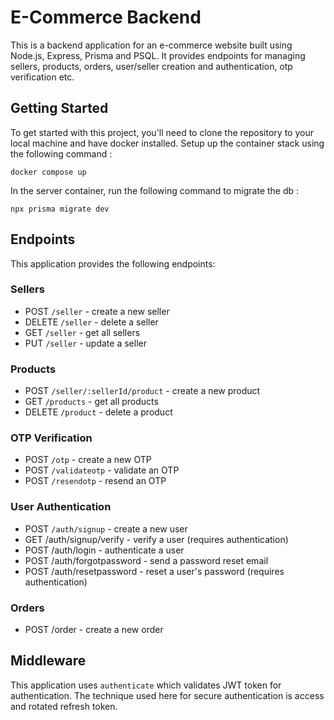 # E-Commerce Backend
This is a backend application for an e-commerce website built using Node.js, Express, Prisma and PSQL. It provides endpoints for managing sellers, products, orders, user/seller creation and authentication, otp verification etc.
## Getting Started
To get started with this project, you'll need to clone the repository to your local machine and have docker installed. Setup up the container stack using the following command : 
```
docker compose up
```
In the server container, run the following command to migrate the db :
```
npx prisma migrate dev
```

## Endpoints
This application provides the following endpoints:
### Sellers
- POST `/seller` - create a new seller
- DELETE `/seller` - delete a seller
- GET `/seller` - get all sellers
- PUT `/seller` - update a seller
### Products
- POST `/seller/:sellerId/product` - create a new product
- GET `/products` - get all products
- DELETE `/product` - delete a product
### OTP Verification
- POST `/otp` - create a new OTP
- POST `/validateotp` - validate an OTP
- POST `/resendotp` - resend an OTP
### User Authentication
- POST `/auth/signup` - create a new user
- GET /auth/signup/verify - verify a user (requires authentication)
- POST /auth/login - authenticate a user
- POST /auth/forgotpassword - send a password reset email
- POST /auth/resetpassword - reset a user's password (requires authentication)
### Orders
- POST /order - create a new order

## Middleware
This application uses `authenticate` which validates JWT token for authentication. The technique used here for secure authentication is access and rotated refresh token.


